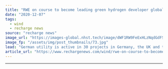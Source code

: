 ```yaml
---
title: "RWE on course to become leading green hydrogen developer globally as it joins NortH2"
date: "2020-12-07"
tags: 
  - wind
  - recharge news
source: "recharge news"
image_url: "https://images-global.nhst.tech/image/dWF1RW9FeExHLzNqdGdFSzJCUkZqd1grNElJcmYyZEZabFlybEprNE11Zz0=/nhst/binary/884d17081bb4154d932fad526586c5e7"
image_fp: "/assets/img/post_thumbnails/73.jpg"
lead: "German utility is active in 30 projects in Germany, the UK and the Netherlands to produce hydrogen via electrolysis from renewable energies"
article_url: "https://www.rechargenews.com/wind/rwe-on-course-to-become-leading-green-hydrogen-developer-globally-as-it-joins-north2/2-1-925670"
---
```


---
